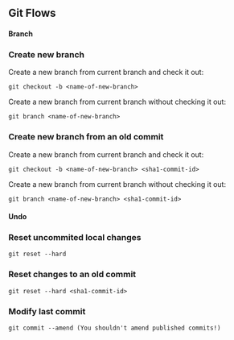 ## Git Flows


#### <a name="branch">Branch</a>

### Create new branch

Create a new branch from current branch and check it out:

```
git checkout -b <name-of-new-branch>
```

Create a new branch from current branch without checking it out:

```
git branch <name-of-new-branch>
```

### Create new branch from an old commit

Create a new branch from current branch and check it out:

```
git checkout -b <name-of-new-branch> <sha1-commit-id>
```

Create a new branch from current branch without checking it out:

```
git branch <name-of-new-branch> <sha1-commit-id>
```

#### <a name="undo">Undo</a>

### Reset uncommited local changes

```
git reset --hard
```

### Reset changes to an old commit

```
git reset --hard <sha1-commit-id>
```

### Modify last commit

```
git commit --amend (You shouldn't amend published commits!)
```